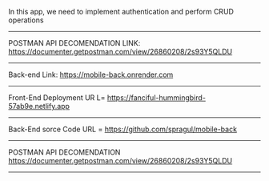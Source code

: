 
In this app, we need to implement authentication and perform CRUD operations
<hr>

POSTMAN API DECOMENDATION LINK: https://documenter.getpostman.com/view/26860208/2s93Y5QLDU

<hr>

Back-end Link: https://mobile-back.onrender.com 

<hr>

Front-End Deployment UR L= https://fanciful-hummingbird-57ab9e.netlify.app

<hr>

Back-End sorce Code URL = https://github.com/spragul/mobile-back

<hr>

POSTMAN API DECOMENDATION https://documenter.getpostman.com/view/26860208/2s93Y5QLDU

<hr>


